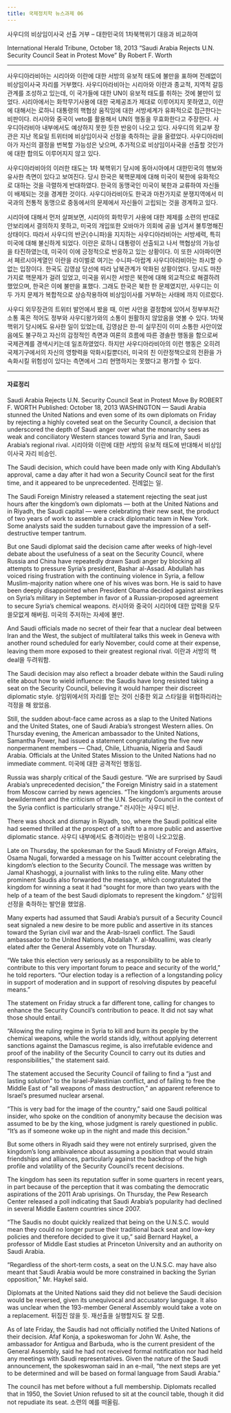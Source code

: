 ```yaml
---
title: 국제정치학 뉴스과제 06
---
```


사우디의 비상임이사국 선출 거부 – 대한민국의 1차북핵위기 대응과 비교하여

International Herald Tribune, October 18, 2013
“Saudi Arabia Rejects U.N. Security Council Seat in Protest Move” By Robert F. Worth

---

사우디아라비아는 시리아와 이란에 대한 서방의 유보적 태도에 불만을 표하며 전례없이 비상임이사국 자리를 거부했다. 사우디아라비아는 시리아와 이란과 종교적, 지역적 갈등관계를 조성하고 있는데, 이 국가들에 대한 UN이 유보적 태도를 취하는 것에 불만이 있었다. 시리아에서는 화학무기사용에 대한 국제공조가 제대로 이루어지지 못하였고, 이란에 대해서는 로하니 대통령의 핵협상 움직임에 대한 서방세계가 유화적으로 접근한다는 비판이다. 러시아와 중국이 veto를 활용해서 UN의 행동을 무효화한다고 주장한다. 사우디아라비아 내부에서도 예상하지 못한 듯한 반응이 나오고 있다. 사우디의 외교부 장관은 지난 목요일 트위터에 비상임이사국 선정을 축하하는 글을 올렸었다. 사우디아라비아가 자신의 결정을 번복할 가능성은 낮으며, 추가적으로 비상임이사국을 선출할 것인가에 대한 합의도 이루어지지 않고 있다.

사우디아라비아의 이러한 태도는 1차 북핵위기 당시에 동아시아에서 대한민국의 행보와 유사한 측면이 있다고 보여진다. 당시 한국은 북핵문제에 대해 미국이 북한에 유화적으로 대하는 것을 극렬하게 반대하였다. 한국의 동맹국인 미국이 북한과 교류하여 자신들이 배제되는 것을 경계한 것이다. 사우디아라비아도 한국과 마찬가지로 분쟁지역에서 미국과의 전통적 동맹으로 중동에서의 문제에서 자신들이 고립되는 것을 경계하고 있다.

시리아에 대해서 먼저 살펴보면, 시리아의 화학무기 사용에 대한 제제를 소련의 반대로 안보리에서 결의하지 못하고, 미국의 개입또한 오바마가 의회에 공을 넘겨서 불투명해진 상태이다. 따라서 사우디의 반군(수니파)을 지지하는 사우디아라비아는 서방세력, 특히 미국에 대해 불신하게 되었다. 이란은 로하니 대통령이 선출되고 나서 핵협상의 가능성을 타진하였는데, 미국이 이에 긍정적으로 반응하고 있는 상황이다. 이 또한 시아파이면서 페르시아계열인 이란을 라이벌로 여기는 수니파-아랍계 사우디아라비아는 좌시할 수 없는 입장이다. 한국도 김영삼 당선에 따라 남북관계가 악화된 상황이었다. 당시도 마찬가지로 핵문제가 걸려 있었고, 미국을 위시한 서방은 북한에 대해 외교적으로 해결하려 했었으며, 한국은 이에 불만을 표했다. 그래도 한국은 북한 한 문제였지만, 사우디는 이 두 가지 문제가 복합적으로 상승작용하여 비상임이사를 거부하는 사태에 까지 이르렀다.

사우디 외무장관의 트위터 발언에서 봤을 때, 이번 사안을 결정함에 있어서 정부부처간 소통 혹은 적어도 정부와 사우디왕가와의 소통이 원활하지 않았음을 엿볼 수 있다. 1차북핵위기 당시에도 유사한 일이 있었는데, 김영삼은 한-미 실무진이 이미 소통한 사안이었음에도 불구하고 자신의 감정적인 측면과 여론의 흐름에 따른 경솔한 행동을 함으로써 국제관계를 경색시키는데 일조하였었다. 하지만 사우디아라비아의 이런 행동은 오히려 국제기구에서의 자신의 영향력을 악화시킬뿐더러, 미국의 친 이란정책으로의 전환을 가속화시킬 위험성이 있다는 측면에서 그리 현명하지는 못했다고 평가할 수 있다.

---

#### 자료정리

Saudi Arabia Rejects U.N. Security Council Seat in Protest Move
By ROBERT F. WORTH
Published: October 18, 2013
WASHINGTON — Saudi Arabia stunned the United Nations and even some of its own diplomats on Friday by rejecting a highly coveted seat on the Security Council, a decision that underscored the depth of Saudi anger over what the monarchy sees as weak and conciliatory Western stances toward Syria and Iran, Saudi Arabia’s regional rival. 시리아와 이란에 대한 서방의 유보적 태도에 반대해서 비상임이사국 자리 비승인.

The Saudi decision, which could have been made only with King Abdullah’s approval, came a day after it had won a Security Council seat for the first time, and it appeared to be unprecedented. 전례없는 일.

The Saudi Foreign Ministry released a statement rejecting the seat just hours after the kingdom’s own diplomats — both at the United Nations and in Riyadh, the Saudi capital — were celebrating their new seat, the product of two years of work to assemble a crack diplomatic team in New York. Some analysts said the sudden turnabout gave the impression of a self-destructive temper tantrum.

But one Saudi diplomat said the decision came after weeks of high-level debate about the usefulness of a seat on the Security Council, where Russia and China have repeatedly drawn Saudi anger by blocking all attempts to pressure Syria’s president, Bashar al-Assad. Abdullah has voiced rising frustration with the continuing violence in Syria, a fellow Muslim-majority nation where one of his wives was born. He is said to have been deeply disappointed when President Obama decided against airstrikes on Syria’s military in September in favor of a Russian-proposed agreement to secure Syria’s chemical weapons. 러시아와 중국이 시리아에 대한 압력을 모두 쓸모없게 해버림. 미국의 주저하는 자세에 불만.

And Saudi officials made no secret of their fear that a nuclear deal between Iran and the West, the subject of multilateral talks this week in Geneva with another round scheduled for early November, could come at their expense, leaving them more exposed to their greatest regional rival. 이란과 서방의 핵deal을 두려워함.

The Saudi decision may also reflect a broader debate within the Saudi ruling elite about how to wield influence: the Saudis have long resisted taking a seat on the Security Council, believing it would hamper their discreet diplomatic style. 상임위에서의 자리를 얻는 것이 신중한 외교 스타일을 위협하리라는 걱정을 해 왔었음.

Still, the sudden about-face came across as a slap to the United Nations and the United States, one of Saudi Arabia’s strongest Western allies. On Thursday evening, the American ambassador to the United Nations, Samantha Power, had issued a statement congratulating the five new nonpermanent members — Chad, Chile, Lithuania, Nigeria and Saudi Arabia. Officials at the United States Mission to the United Nations had no immediate comment. 미국에 대한 공격적인 행동임.

Russia was sharply critical of the Saudi gesture. “We are surprised by Saudi Arabia’s unprecedented decision,” the Foreign Ministry said in a statement from Moscow carried by news agencies. “The kingdom’s arguments arouse bewilderment and the criticism of the U.N. Security Council in the context of the Syria conflict is particularly strange.” 러시아는 사우디 비난.

There was shock and dismay in Riyadh, too, where the Saudi political elite had seemed thrilled at the prospect of a shift to a more public and assertive diplomatic stance. 사우디 내부에서도 충격이라는 반응이 나오고있음.

Late on Thursday, the spokesman for the Saudi Ministry of Foreign Affairs, Osama Nugali, forwarded a message on his Twitter account celebrating the kingdom’s election to the Security Council. The message was written by Jamal Khashoggi, a journalist with links to the ruling elite. Many other prominent Saudis also forwarded the message, which congratulated the kingdom for winning a seat it had “sought for more than two years with the help of a team of the best Saudi diplomats to represent the kingdom.” 상임위 선정을 축하하는 발언을 했었음.

Many experts had assumed that Saudi Arabia’s pursuit of a Security Council seat signaled a new desire to be more public and assertive in its stances toward the Syrian civil war and the Arab-Israeli conflict. The Saudi ambassador to the United Nations, Abdallah Y. al-Mouallimi, was clearly elated after the General Assembly vote on Thursday.

“We take this election very seriously as a responsibility to be able to contribute to this very important forum to peace and security of the world,” he told reporters. “Our election today is a reflection of a longstanding policy in support of moderation and in support of resolving disputes by peaceful means.”

The statement on Friday struck a far different tone, calling for changes to enhance the Security Council’s contribution to peace. It did not say what those should entail.

“Allowing the ruling regime in Syria to kill and burn its people by the chemical weapons, while the world stands idly, without applying deterrent sanctions against the Damascus regime, is also irrefutable evidence and proof of the inability of the Security Council to carry out its duties and responsibilities,” the statement said.

The statement accused the Security Council of failing to find a “just and lasting solution” to the Israel-Palestinian conflict, and of failing to free the Middle East of “all weapons of mass destruction,” an apparent reference to Israel’s presumed nuclear arsenal.

“This is very bad for the image of the country,” said one Saudi political insider, who spoke on the condition of anonymity because the decision was assumed to be by the king, whose judgment is rarely questioned in public. “It’s as if someone woke up in the night and made this decision.”

But some others in Riyadh said they were not entirely surprised, given the kingdom’s long ambivalence about assuming a position that would strain friendships and alliances, particularly against the backdrop of the high profile and volatility of the Security Council’s recent decisions.

The kingdom has seen its reputation suffer in some quarters in recent years, in part because of the perception that it was combating the democratic aspirations of the 2011 Arab uprisings. On Thursday, the Pew Research Center released a poll indicating that Saudi Arabia’s popularity had declined in several Middle Eastern countries since 2007.

“The Saudis no doubt quickly realized that being on the U.N.S.C. would mean they could no longer pursue their traditional back seat and low-key policies and therefore decided to give it up,” said Bernard Haykel, a professor of Middle East studies at Princeton University and an authority on Saudi Arabia.

“Regardless of the short-term costs, a seat on the U.N.S.C. may have also meant that Saudi Arabia would be more constrained in backing the Syrian opposition,” Mr. Haykel said.

Diplomats at the United Nations said they did not believe the Saudi decision would be reversed, given its unequivocal and accusatory language. It also was unclear when the 193-member General Assembly would take a vote on a replacement. 뒤집진 않을 듯. 재선출을 실행할지도 잘 모름.

As of late Friday, the Saudis had not officially notified the United Nations of their decision. Afaf Konja, a spokeswoman for John W. Ashe, the ambassador for Antigua and Barbuda, who is the current president of the General Assembly, said he had not received formal notification nor had held any meetings with Saudi representatives. Given the nature of the Saudi announcement, the spokeswoman said in an e-mail, “the next steps are yet to be determined and will be based on formal language from Saudi Arabia.”

The council has met before without a full membership. Diplomats recalled that in 1950, the Soviet Union refused to sit at the council table, though it did not repudiate its seat. 소련의 예를 떠올림.
